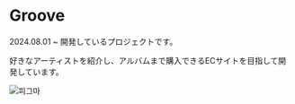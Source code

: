 # Groove




2024.08.01 ~ 開発しているプロジェクトです。




好きなアーティストを紹介し、アルバムまで購入できるECサイトを目指して開発しています。




![피그마](https://github.com/user-attachments/assets/be2e8fc2-24bc-41ae-815f-15ed1ab10de0)
